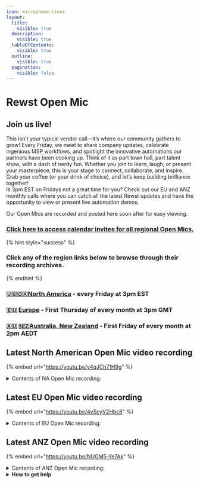 ```yaml
---
icon: microphone-lines
layout:
  title:
    visible: true
  description:
    visible: true
  tableOfContents:
    visible: true
  outline:
    visible: true
  pagination:
    visible: false
---
```


# Rewst Open Mic

##

## **Join us live!**

This isn’t your typical vendor call—it’s where our community gathers to grow! Every Friday, we meet to share company updates, celebrate ingenious MSP workflows, and spotlight the innovative automations our partners have been cooking up. Think of it as part town hall, part talent show, with a dash of nerdy fun. Whether you join to learn, laugh, or present your masterpiece, this is your stage to connect, collaborate, and inspire. Grab your coffee (or your drink of choice), and let’s keep building brilliance together!\
Is 3pm EST on Fridays not a great time for you? Check out our EU and ANZ monthly calls where you can catch all the latest Rewst updates and have the opportunity to view or present live automation demos.

Our Open Mics are recorded and posted here soon after for easy viewing.&#x20;

### [Click here to access calendar invites for all regional Open Mics.](https://go.rew.st/open-mic?hs_preview=BFeQDWBI-187816500244)

{% hint style="success" %}
### Click any of the region links below to browse through their recording archives.
{% endhint %}

### 🇺🇸🇨🇦[North America](roc-open-mics-north-america/) - every Friday at 3pm EST

### 🇪🇺 [Europe](roc-open-mics-europe/) - First Thursday of every month at 3pm GMT

### 🇦🇺 🇳🇿[Australia, New Zealand](roc-open-mics-oceania/) - First Friday of every month at 2pm AEDT



## Latest North American Open Mic video recording

{% embed url="https://youtu.be/y4qJCh71H9g" %}

<details>

<summary>Contents of NA Open Mic recording:</summary>

* 🎤 The host kicks off the session with housekeeping notes, encourages questions, and highlights the value of the Rewst Discord community.
* 📣 An update on the upcoming Flow conference is shared, with encouragement to register for the Tampa event.
* 🔧 Danial from the product team reports no new deploys this week but previews upcoming stability enhancements and dashboard features.
* 🛒 JP and Paul provide updates on the Rewst Marketplace and demo new Sync Monkey documentation workflow crates.
* 📂 Paul showcases how Sync Monkey integration automates documentation across shared mailboxes, users, and groups.
* 📚 Clea from the education team shares certification shoutouts, updates to Cluck University, and a new process engineering course.
* 🎯 Clea announces a competition for simple automation ideas, with submissions eligible for prizes from the Rewst storefront.
* 💼 The host introduces a new Business Leaders Focus Group aimed at discussing automation ROI and strategic outcomes.
* 🔁 Derrik from My IT Crew demos a subworkflow for paginated Graph API data collection, focusing on scalable automation.
* 🛡️ Daniel from Raven showcases a security workflow to identify risky apps via the Huntress rogue app list.
* 📋 Matt from Usherwood demos a workflow for automating device-based invoice reconciliation using Cove data and ConnectWise.
* 🔍 Andrew raises a question about Cove API device categorization, prompting a technical discussion.
* 🧠 Austin from C Forward presents an expanded EDR coverage gap workflow that compares RMM, EDR, and Entra data.
* 🚀 Andrew from Infinity Network Solutions walks through his first workflow for billing reconciliation, built via the Rewst onboarding cohort.
* 🥂 The session wraps with reminders about community programs and encouragement to join the next Open Mic.

</details>

## Latest EU Open Mic video recording

{% embed url="https://youtu.be/4yScyV2Hbc8" %}

<details>

<summary>Contents of EU Open Mic recording:</summary>

* 🎤 The session begins with George channeling Aharon’s usual Open Mic intro, emphasizing Discord engagement, asking questions, and tracking time savings.
* 🧰 Danial gives a product update for April, showcasing new integrations with Cork, Slide, Notion, and Asana, and introducing PowerShell in beta.
* 🧩 JP from the Marketplace team details April’s crate releases including admin alerts, RMM/AV gap analysis, and duplicate account detection.
* 🎓 Clea from Education shares updates including a redesigned onboarding page, advanced Jinja course, a webhook micro-course, and certifications.
* 📬 Ben presents a demo of a crate that alerts when mailboxes are nearing quota and explains how to configure and deploy it for proactive support.
* ⚙️ Craig Duff demos a custom solution that extracts data from CSVs sent via Ingram and loads it into SQL for BrightGauge analysis using PythonAnywhere.
* 📋 Elliot Rees walks through an automated IT Glue cheat sheet generator using Roost and HTML templates for tracking client software/service usage.
* 📣 George and Clea conclude by plugging cohort onboarding calls and encouraging participants to share and present at future sessions.

</details>

## Latest ANZ Open Mic video recording

{% embed url="https://youtu.be/NUGM5-Ye7Ak" %}

<details>

<summary>Contents of ANZ Open Mic recording:</summary>

* 🎤 Sarah welcomed attendees, introduced the Aussie Open Mic format, and shared details on Rewst's upcoming presence at Cynics Alliance 2025.
* 📊 Ray highlighted new integrations, UI updates, transform improvements, and increased PowerShell adoption.
* 🧱 Jo explained common Microsoft bundle errors and how to avoid them using updated documentation and tools.
* 🔐 Tim from Colton Computers demoed an automated M365 onboarding workflow that saves hours of manual setup.
* 🧠 Tim fielded technical questions on policy management, auditing, templates, and drift tracking tools.
* ⚙️ Ray showcased a PowerShell-based workflow and discussed scenarios where PowerShell excels over Ginger.
* 📦 Ray answered questions on importing PowerShell modules and customizing Azure Functions.
* 👋 Sarah wrapped up the session, inviting future demos and wishing everyone a good weekend.

</details>

<details>

<summary><strong>How to get help</strong></summary>

* 💬 Chat (Discord): [https://discord.gg/rewst​​ ](https://discord.gg/rewst%E2%80%8B%E2%80%8B)
  * Private #\{{ msp \}} channel
  * \#the-kewp
* 🎫 Submit Tickets to: the\_roc@rewst.io
* 📝 Feature Request + Integration Requests: [https://rewst.canny.io/](https://rewst.canny.io/)

**CLUCK UNIVERSITY – REWST TRAINING:**&#x20;

* 👨‍🏫 Live Instructor-Led Training: [https://calendly.com/cluck-u/](https://calendly.com/cluck-u/)
* 🏁 Rewst Foundations Training: [https://docs.rewst.help/cluck-university/rewst-foundations-10x](https://docs.rewst.help/cluck-university/rewst-foundations-10x)
* ▶️ On-demand Videos: [https://docs.rewst.help/cluck-university/rewst-foundations-10x](https://docs.rewst.help/cluck-university/rewst-foundations-10x)

**DOCS:**&#x20;

* 🥚 Rewst Docs: [https://docs.rewst.help ](https://docs.rewst.help)
* ⛩️ Jinja Docs: [https://jinja.palletsprojects.com/](https://jinja.palletsprojects.com/)

**KEY LINKS:**&#x20;

* 📝 Feature Request + Integration Requests: [https://rewst.canny.io/](https://rewst.canny.io/)

</details>

